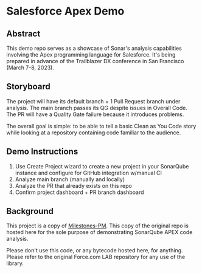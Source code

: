# Salesforce Apex Demo

## Abstract
This demo repo serves as a showcase of Sonar's analysis capabilities involving the Apex programming language for Salesforce. It's being prepared in advance of the Trailblazer DX conference in San Francisco (March 7-8, 2023).

## Storyboard
The project will have its default branch + 1 Pull Request branch under analysis. The main branch passes its QG despite issues in Overall Code. The PR will have a Quality Gate failure because it introduces problems.

The overall goal is simple: to be able to tell a basic Clean as You Code story while looking at a repository containing code familiar to the audience.

## Demo Instructions
1. Use Create Project wizard to create a new project in your SonarQube instance and configure for GitHub integration w/manual CI
2. Analyze main branch (manually and locally)
3. Analyze the PR that already exists on this repo
4. Confirm project dashboard + PR branch dashboard

## Background
This project is a copy of [Milestones-PM](https://github.com/SalesforceLabs/Milestones-PM). This copy of the original repo is hosted here for the sole purpose of demonstrating SonarQube APEX code analysis.

Please don't use this code, or any bytecode hosted here, for anything. Please refer to the original Force.com LAB repository for any use of the library.
